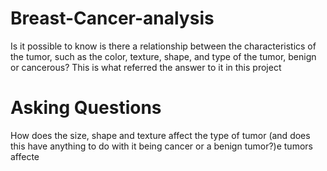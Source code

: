 # Breast-Cancer-analysis
Is it possible to know is there a relationship between the characteristics of the tumor, such as the color, texture, shape, and type of the tumor, benign or cancerous? This is what referred the answer to it in this project

# Asking Questions

How does the size, shape and texture affect the type of tumor (and does this have anything to do with it being cancer or a benign tumor?)e tumors affecte
